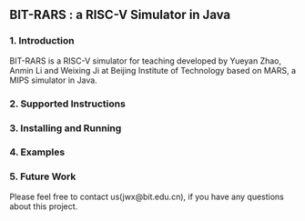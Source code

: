 <H2>BIT-RARS : a RISC-V Simulator in Java </H2>


<H3>1. Introduction</H3>
<P>BIT-RARS is a RISC-V simulator for teaching developed by Yueyan Zhao, Anmin Li and Weixing Ji at Beijing Institute of Technology based on MARS, a MIPS simulator in Java. 

<H3>2. Supported Instructions</H3>

<H3>3. Installing and Running</H3>

<H3>4. Examples</H3>

<H3>5. Future Work</H3>

<P>
<P>Please feel free to contact us(jwx@bit.edu.cn), if you have any questions about this project.
